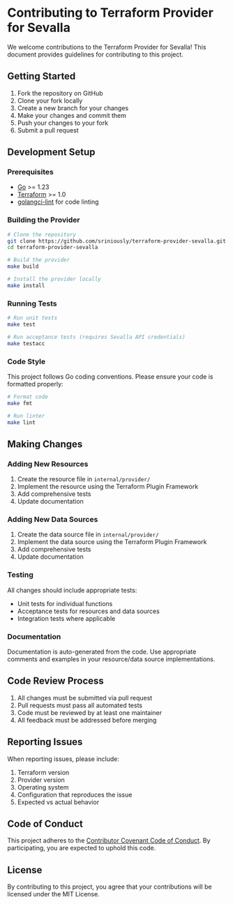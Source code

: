 # Contributing to Terraform Provider for Sevalla

We welcome contributions to the Terraform Provider for Sevalla! This document provides guidelines for contributing to this project.

## Getting Started

1. Fork the repository on GitHub
2. Clone your fork locally
3. Create a new branch for your changes
4. Make your changes and commit them
5. Push your changes to your fork
6. Submit a pull request

## Development Setup

### Prerequisites

- [Go](https://golang.org/doc/install) >= 1.23
- [Terraform](https://developer.hashicorp.com/terraform/downloads) >= 1.0
- [golangci-lint](https://golangci-lint.run/usage/install/) for code linting

### Building the Provider

```bash
# Clone the repository
git clone https://github.com/sriniously/terraform-provider-sevalla.git
cd terraform-provider-sevalla

# Build the provider
make build

# Install the provider locally
make install
```

### Running Tests

```bash
# Run unit tests
make test

# Run acceptance tests (requires Sevalla API credentials)
make testacc
```

### Code Style

This project follows Go coding conventions. Please ensure your code is formatted properly:

```bash
# Format code
make fmt

# Run linter
make lint
```

## Making Changes

### Adding New Resources

1. Create the resource file in `internal/provider/`
2. Implement the resource using the Terraform Plugin Framework
3. Add comprehensive tests
4. Update documentation

### Adding New Data Sources

1. Create the data source file in `internal/provider/`
2. Implement the data source using the Terraform Plugin Framework
3. Add comprehensive tests
4. Update documentation

### Testing

All changes should include appropriate tests:

- Unit tests for individual functions
- Acceptance tests for resources and data sources
- Integration tests where applicable

### Documentation

Documentation is auto-generated from the code. Use appropriate comments and examples in your resource/data source implementations.

## Code Review Process

1. All changes must be submitted via pull request
2. Pull requests must pass all automated tests
3. Code must be reviewed by at least one maintainer
4. All feedback must be addressed before merging

## Reporting Issues

When reporting issues, please include:

1. Terraform version
2. Provider version
3. Operating system
4. Configuration that reproduces the issue
5. Expected vs actual behavior

## Code of Conduct

This project adheres to the [Contributor Covenant Code of Conduct](CODE_OF_CONDUCT.md). By participating, you are expected to uphold this code.

## License

By contributing to this project, you agree that your contributions will be licensed under the MIT License.